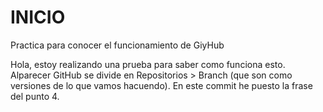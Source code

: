 # INICIO
Practica para conocer el funcionamiento de GiyHub

Hola, estoy realizando una prueba para saber como funciona esto. Alparecer GitHub se divide en Repositorios > Branch (que son como versiones de lo que vamos hacuendo).
En este commit he puesto la frase del punto 4.
